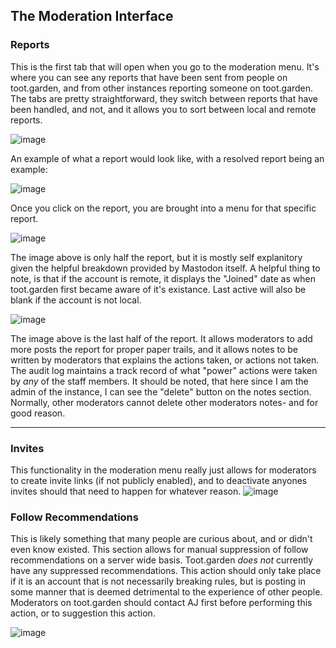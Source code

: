 ## The Moderation Interface

### Reports
This is the first tab that will open when you go to the moderation menu. It's where you can see any reports that have been sent from people on toot.garden, and from other instances reporting someone on toot.garden. The tabs are pretty straightforward, they switch between reports that have been handled, and not, and it allows you to sort between local and remote reports.

![image](https://github.com/TheAlienKnight/toot.garden-mod-guide/assets/88284489/d4f8bb51-f47b-4598-9d9b-a70cebe9386e)

An example of what a report would look like, with a resolved report being an example:

![image](https://github.com/TheAlienKnight/toot.garden-mod-guide/assets/88284489/2edee867-c856-441e-9fc5-f64144df33d0)

Once you click on the report, you are brought into a menu for that specific report.

![image](https://github.com/TheAlienKnight/toot.garden-mod-guide/assets/88284489/9feff8b1-8a96-4004-ab09-be0f11d8dbae)

The image above is only half the report, but it is mostly self explanitory given the helpful breakdown provided by Mastodon itself. A helpful thing to note, is that if the account is remote, it displays the "Joined" date as when toot.garden first became aware of it's existance. Last active will also be blank if the account is not local.

![image](https://github.com/TheAlienKnight/toot.garden-mod-guide/assets/88284489/ad153f4e-63ea-474f-97cf-a329724d08fc)

The image above is the last half of the report. It allows moderators to add more posts the report for proper paper trails, and it allows notes to be written by moderators that explains the actions taken, or actions not taken. The audit log maintains a track record of what "power" actions were taken by *any* of the staff members. It should be noted, that here since I am the admin of the instance, I can see the "delete" button on the notes section. Normally, other moderators cannot delete other moderators notes- and for good reason.

_____

### Invites
This functionality in the moderation menu really just allows for moderators to create invite links (if not publicly enabled), and to deactivate anyones invites should that need to happen for whatever reason.
![image](https://github.com/TheAlienKnight/toot.garden-mod-guide/assets/88284489/b7e45b68-4bcc-49dd-b6ff-bdd53c5dbdf6)


### Follow Recommendations
This is likely something that many people are curious about, and or didn't even know existed. This section allows for manual suppression of follow recommendations on a server wide basis. Toot.garden *does not* currently have any suppressed recommendations. This action should only take place if it is an account that is not necessarily breaking rules, but is posting in some manner that is deemed detrimental to the experience of other people. Moderators on toot.garden should contact AJ first before performing this action, or to suggestion this action.

![image](https://github.com/TheAlienKnight/toot.garden-mod-guide/assets/88284489/4c17b77b-a51a-4473-bdb6-c0495e9ccd9e)
